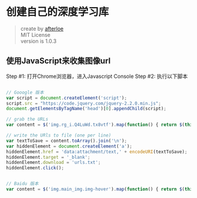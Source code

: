 # 创建自己的深度学习库
> create by [afterloe](605728727@qq.com)  
> MIT License  
> version is 1.0.3

## 使用JavaScript来收集图像url
Step #1: 打开Chrome浏览器，进入Javascript Console
Step #2: 执行以下脚本
```javascript

// Gooogle 版本
var script = document.createElement('script');
script.src = "https://code.jquery.com/jquery-2.2.0.min.js";
document.getElementsByTagName('head')[0].appendChild(script);

// grab the URLs
var content = $('img.rg_i.Q4LuWd.tx8vtf').map(function() { return $(this)[0].src; });

// write the URls to file (one per line)
var textToSave = content.toArray().join('\n');
var hiddenElement = document.createElement('a');
hiddenElement.href = 'data:attachment/text,' + encodeURI(textToSave);
hiddenElement.target = '_blank';
hiddenElement.download = 'urls.txt';
hiddenElement.click();


// Baidu 版本
var content = $('img.main_img.img-hover').map(function() { return $(this)[0].src; });
``` 
